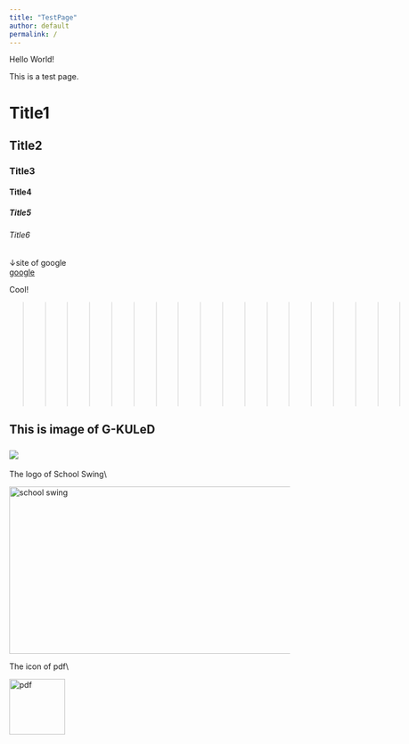 ```yaml
---
title: "TestPage"
author: default
permalink: /
---
```


Hello World!

This is a test page.

# Title1
## Title2
### Title3
#### Title4
##### Title5
###### Title6

↓site of google\
[google](https://www.google.co.jp/)

Cool!
>>>>>>>>>>>>>>>>>>>>>>>>>>>>>>>>>>>>>>>>>>>>>>>>>Hello World!

This is image of G-KULeD\
\
![](https://gakubu.kuled.kindai.ac.jp/logoview.aspx)
---

The logo of School Swing\

<img height="300" src="https://kindai.swing.schoo.jp/_nuxt/img/logo.09067d2.svg" title="school swing" width="1000" alt="school swing"/>

The icon of pdf\

<img  src="https://kindai.swing.schoo.jp/_nuxt/img/pdf.b2798c4.png" width="100" alt="pdf"/>